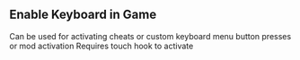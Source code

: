 ## Enable Keyboard in Game
Can be used for activating cheats or custom keyboard menu button presses or mod activation
Requires touch hook to activate